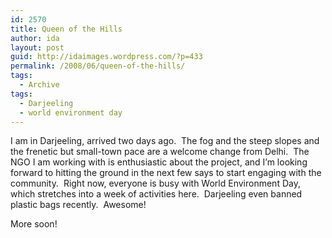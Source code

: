 ```yaml
---
id: 2570
title: Queen of the Hills
author: ida
layout: post
guid: http://idaimages.wordpress.com/?p=433
permalink: /2008/06/queen-of-the-hills/
tags:
  - Archive
tags:
  - Darjeeling
  - world environment day
---
```

I am in Darjeeling, arrived two days ago.  The fog and the steep slopes and the frenetic but small-town pace are a welcome change from Delhi.  The NGO I am working with is enthusiastic about the project, and I&#8217;m looking forward to hitting the ground in the next few says to start engaging with the community.  Right now, everyone is busy with World Environment Day, which stretches into a week of activities here.  Darjeeling even banned plastic bags recently.  Awesome!

More soon!